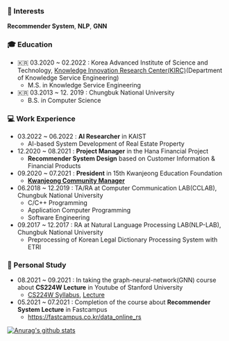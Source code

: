 ### 📡 Interests
**Recommender System**, **NLP**, **GNN**


### 🎓 Education
  - 🇰🇷 03.2020 ~ 02.2022 : Korea Advanced Institute of Science and Technology, [Knowledge Innovation Research Center(KIRC)](https://kirc.kaist.ac.kr/)(Department of Knowledge Service Engineering)
    - M.S. in Knowledge Service Engineering
  - 🇰🇷 03.2013 ~ 12. 2019 : Chungbuk National University
    - B.S. in Computer Science


### 💻 Work Experience
  - 03.2022 ~ 06.2022 : **AI Researcher** in KAIST
    - AI-based System Development of Real Estate Property
  - 12.2020 ~ 08.2021 : **Project Manager** in the Hana Financial Project
    -  **Recommender System Design** based on Customer Information & Financial Products
  - 09.2020 ~ 07.2021 : **President** in 15th Kwanjeong Education Foundation
    -  [**Kwanjeong Community Manager** ](http://www.ikef.or.kr/)
  - 06.2018 ~ 12.2019 : TA/RA at Computer Communication LAB(CCLAB), Chungbuk National University
    -  C/C++ Programming
    -  Application Computer Programming
    -  Software Engineering
  - 09.2017 ~ 12.2017 : RA at Natural Language Processing LAB(NLP-LAB), Chungbuk National University
    - Preprocessing of Korean Legal Dictionary Processing System with ETRI

### :school: Personal Study
  - 08.2021 ~ 09.2021 : In taking the graph-neural-network(GNN) course about **CS224W Lecture**  in Youtube of Stanford University
    - [CS224W Syllabus](http://web.stanford.edu/class/cs224w/), [Lecture](https://youtu.be/JAB_plj2rbA)
  - 05.2021 ~ 07.2021 : Completion of the course about **Recommender System Lecture**  in Fastcampus
    - https://fastcampus.co.kr/data_online_rs


[![Anurag's github stats](https://github-readme-stats.vercel.app/api?username=cheonsol-lee)](https://github.com/anuraghazra/github-readme-stats)
